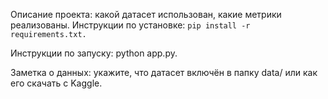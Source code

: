 
Описание проекта: какой датасет использован, какие метрики реализованы.
Инструкции по установке:
``pip install -r requirements.txt.``

Инструкции по запуску: python app.py.

Заметка о данных: укажите, что датасет включён в папку data/ или как его скачать с Kaggle.
